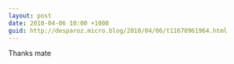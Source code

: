 ```yaml
---
layout: post
date: 2010-04-06 10:00 +1000
guid: http://desparoz.micro.blog/2010/04/06/t11678961964.html
---
```

Thanks mate
